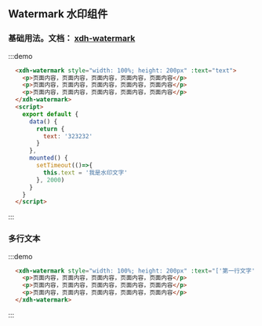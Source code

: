 ## Watermark 水印组件

### 基础用法。文档： [xdh-watermark](#/src/widgets%2Fmodule-widgets_xdh-watermark.html)
:::demo
```html
  <xdh-watermark style="width: 100%; height: 200px" :text="text">
    <p>页面内容，页面内容，页面内容，页面内容，页面内容</p>
    <p>页面内容，页面内容，页面内容，页面内容，页面内容</p>
    <p>页面内容，页面内容，页面内容，页面内容，页面内容</p>
  </xdh-watermark>
  <script>
    export default {
      data() {
        return {
          text: '323232'
        }
      },
      mounted() {
        setTimeout(()=>{
          this.text = '我是水印文字'
        }, 2000)
      }
    }
  </script>
```
:::

### 多行文本
:::demo
```html
  <xdh-watermark style="width: 100%; height: 200px" :text="['第一行文字', '第二行文字']">
    <p>页面内容，页面内容，页面内容，页面内容，页面内容</p>
    <p>页面内容，页面内容，页面内容，页面内容，页面内容</p>
    <p>页面内容，页面内容，页面内容，页面内容，页面内容</p>
  </xdh-watermark>
```
:::

